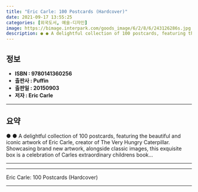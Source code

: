 ```yaml
---
title: "Eric Carle: 100 Postcards (Hardcover)"
date: 2021-09-17 13:55:25
categories: [외국도서, 예술-디자인]
image: https://bimage.interpark.com/goods_image/6/2/8/6/243126286s.jpg
description: ● ● A delightful collection of 100 postcards, featuring the beautiful and iconic artwork of Eric Carle, creator of The Very Hungry Caterpillar. Showcasing bra
---
```


## **정보**

- **ISBN : 9780141360256**
- **출판사 : Puffin**
- **출판일 : 20150903**
- **저자 : Eric Carle**

------



## **요약**

●  ●  A delightful collection of 100 postcards, featuring the beautiful and iconic artwork of Eric Carle, creator of The Very Hungry Caterpillar. Showcasing brand new artwork, alongside classic images, this exquisite box is a celebration of Carles extraordinary childrens book... 

------



------


Eric Carle: 100 Postcards (Hardcover) 

------


